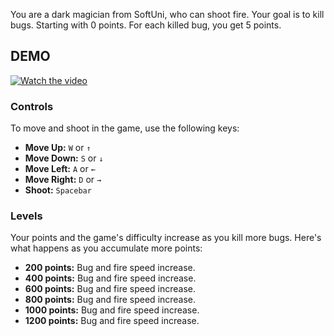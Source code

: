 You are a dark magician from SoftUni, who can shoot fire. Your goal is to kill bugs. Starting with 0 points. For each killed bug, you get 5 points.

## DEMO

[![Watch the video](https://img.youtube.com/vi/d1R0MaG43Zo/0.jpg)](https://www.youtube.com/watch?v=d1R0MaG43Zo)


### Controls

To move and shoot in the game, use the following keys:

- **Move Up:** `W` or `↑`
- **Move Down:** `S` or `↓`
- **Move Left:** `A` or `←`
- **Move Right:** `D` or `→`
- **Shoot:** `Spacebar`

### Levels

Your points and the game's difficulty increase as you kill more bugs. Here's what happens as you accumulate more points:

- **200 points:** Bug and fire speed increase.
- **400 points:** Bug and fire speed increase.
- **600 points:** Bug and fire speed increase.
- **800 points:** Bug and fire speed increase.
- **1000 points:** Bug and fire speed increase.
- **1200 points:** Bug and fire speed increase.
